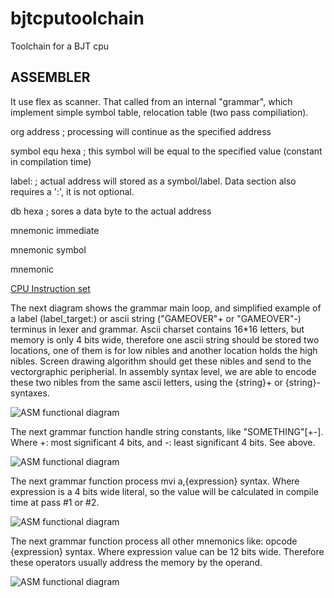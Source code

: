# bjtcputoolchain
Toolchain for a BJT cpu

ASSEMBLER
---------
It use flex as scanner. That called from an internal "grammar", which implement simple symbol table, relocation table (two pass compiliation).

org address     ; processing will continue as the specified address

symbol equ hexa ; this symbol will be equal to the specified value (constant in compilation time)

label:          ; actual address will stored as a symbol/label. Data section also requires a ':', it is not optional.

db hexa         ; sores a data byte to the actual address

mnemonic immediate

mnemonic symbol

mnemonic

[CPU Instruction set](instruction_set.md)

The next diagram shows the grammar main loop, and simplified example of a label (label_target:) or ascii string ("GAMEOVER"+ or "GAMEOVER"-) terminus in lexer and grammar. Ascii charset contains 16*16 letters, but memory is only 4 bits wide, therefore one ascii string should be stored two locations, one of them is for low nibles and another location holds the high nibles. Screen drawing algorithm should get these nibles and send to the vectorgraphic peripherial. In assembly syntax level, we are able to encode these two nibles from the same ascii letters, using the {string}+ or {string}- syntaxes.

![ASM functional diagram](http://www.plantuml.com/plantuml/proxy?cache=no&src=https://raw.github.com/bfarago/bjtcputoolchain/master/doc/parse_asm_fn.puml)

The next grammar function handle string constants, like "SOMETHING"[+-]. Where +: most significant 4 bits, and -: least significant 4 bits. See above.

![ASM functional diagram](http://www.plantuml.com/plantuml/proxy?cache=no&src=https://raw.github.com/bfarago/bjtcputoolchain/master/doc/parse_string.puml)

The next grammar function process mvi a,{expression} syntax. Where expression is a 4 bits wide literal, so the value will be calculated in compile time at pass #1 or #2.

![ASM functional diagram](http://www.plantuml.com/plantuml/proxy?cache=no&src=https://raw.github.com/bfarago/bjtcputoolchain/master/doc/parse_op4_4.puml)

The next grammar function process all other mnemonics like:  opcode {expression} syntax. Where expression value can be 12 bits wide. Therefore these operators usually address the memory by the operand.

![ASM functional diagram](http://www.plantuml.com/plantuml/proxy?cache=no&src=https://raw.github.com/bfarago/bjtcputoolchain/master/doc/parse_op4_12.puml)
